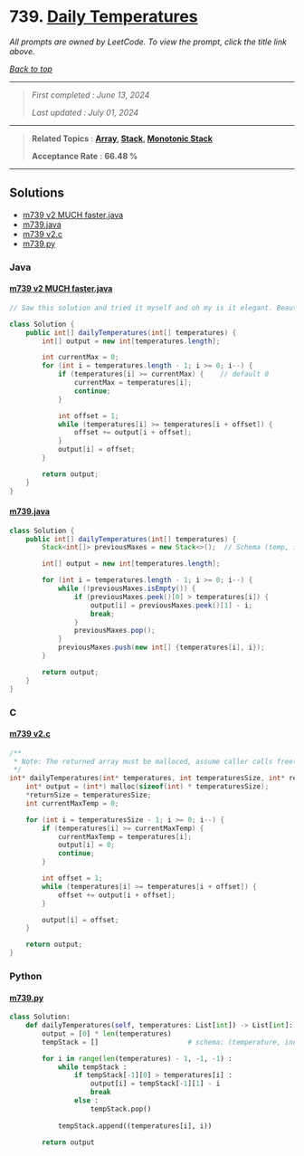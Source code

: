 # 739. [Daily Temperatures](<https://leetcode.com/problems/daily-temperatures>)

*All prompts are owned by LeetCode. To view the prompt, click the title link above.*

*[Back to top](<../README.md>)*

------

> *First completed : June 13, 2024*
>
> *Last updated : July 01, 2024*

------

> **Related Topics** : **[Array](<by_topic/Array.md>), [Stack](<by_topic/Stack.md>), [Monotonic Stack](<by_topic/Monotonic Stack.md>)**
>
> **Acceptance Rate** : **66.48 %**

------

## Solutions

- [m739 v2 MUCH faster.java](<../my-submissions/m739 v2 MUCH faster.java>)
- [m739.java](<../my-submissions/m739.java>)
- [m739 v2.c](<../my-submissions/m739 v2.c>)
- [m739.py](<../my-submissions/m739.py>)
### Java
#### [m739 v2 MUCH faster.java](<../my-submissions/m739 v2 MUCH faster.java>)
```Java
// Saw this solution and tried it myself and oh my is it elegant. Beautiful solution.

class Solution {
    public int[] dailyTemperatures(int[] temperatures) {
        int[] output = new int[temperatures.length];

        int currentMax = 0;
        for (int i = temperatures.length - 1; i >= 0; i--) {
            if (temperatures[i] >= currentMax) {    // default 0
                currentMax = temperatures[i];
                continue;
            }

            int offset = 1;
            while (temperatures[i] >= temperatures[i + offset]) {
                offset += output[i + offset];
            }
            output[i] = offset;
        }

        return output;
    }
}
```

#### [m739.java](<../my-submissions/m739.java>)
```Java
class Solution {
    public int[] dailyTemperatures(int[] temperatures) {
        Stack<int[]> previousMaxes = new Stack<>();  // Schema (temp, indx)

        int[] output = new int[temperatures.length];

        for (int i = temperatures.length - 1; i >= 0; i--) {
            while (!previousMaxes.isEmpty()) {
                if (previousMaxes.peek()[0] > temperatures[i]) {
                    output[i] = previousMaxes.peek()[1] - i;
                    break;
                }
                previousMaxes.pop();
            }
            previousMaxes.push(new int[] {temperatures[i], i});
        }

        return output;
    }
}
```

### C
#### [m739 v2.c](<../my-submissions/m739 v2.c>)
```C
/**
 * Note: The returned array must be malloced, assume caller calls free().
 */
int* dailyTemperatures(int* temperatures, int temperaturesSize, int* returnSize) {
    int* output = (int*) malloc(sizeof(int) * temperaturesSize);
    *returnSize = temperaturesSize;
    int currentMaxTemp = 0;

    for (int i = temperaturesSize - 1; i >= 0; i--) {
        if (temperatures[i] >= currentMaxTemp) {
            currentMaxTemp = temperatures[i];
            output[i] = 0;
            continue;
        }

        int offset = 1;
        while (temperatures[i] >= temperatures[i + offset]) {
            offset += output[i + offset];
        }

        output[i] = offset;
    }

    return output;
}
```

### Python
#### [m739.py](<../my-submissions/m739.py>)
```Python
class Solution:
    def dailyTemperatures(self, temperatures: List[int]) -> List[int]:
        output = [0] * len(temperatures)
        tempStack = []                      # schema: (temperature, index)

        for i in range(len(temperatures) - 1, -1, -1) :
            while tempStack :
                if tempStack[-1][0] > temperatures[i] :
                    output[i] = tempStack[-1][1] - i
                    break
                else :
                    tempStack.pop()
            
            tempStack.append((temperatures[i], i))

        return output

```

